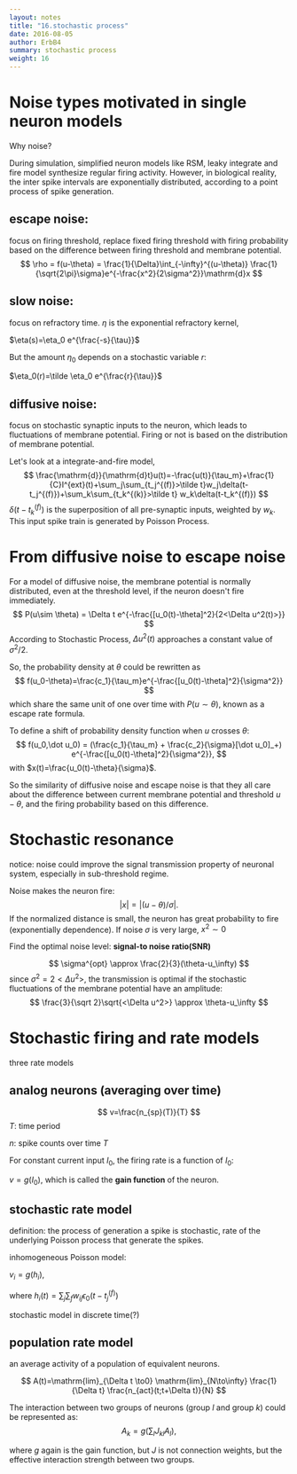 ```yaml
---
layout: notes
title: "16.stochastic process"
date: 2016-08-05
author: ErbB4
summary: stochastic process
weight: 16
---
```





Noise types motivated in single neuron models
================================================

Why noise?

During simulation, simplified neuron models like RSM, leaky integrate and fire model synthesize regular firing activity. However, in biological reality, the inter spike intervals are exponentially distributed, according to a point process of spike generation.


escape noise:
-----------------

focus on firing threshold, replace fixed firing threshold with firing probability based on the difference between firing threshold and membrane potential.
$$
\rho = f(u-\theta)      = \frac{1}{\Delta}\int_{-\infty}^{(u-\theta)} \frac{1}{\sqrt{2\pi}\sigma}e^{-\frac{x^2}{2\sigma^2}}\mathrm{d}x
$$


slow noise:
---------------

focus on refractory time. $\eta$ is the exponential refractory kernel,

$\eta(s)=\eta_0 e^{\frac{-s}{\tau}}$

But the amount $\eta_0$ depends on a stochastic  variable $r$:

$\eta_0(r)=\tilde \eta_0 e^{\frac{r}{\tau}}$


diffusive noise:
---------------------------------

focus on stochastic synaptic inputs to the neuron, which leads to fluctuations of membrane potential. Firing or not is based on the distribution of membrane potential.

Let's look at a integrate-and-fire model,
$$
\frac{\mathrm{d}}{\mathrm{d}t}u(t)=-\frac{u(t)}{\tau_m}+\frac{1}{C}I^{ext}(t)+\sum_j\sum_{t_j^{(f)}>\tilde t}w_j\delta(t-t_j^{(f)})+\sum_k\sum_{t_k^{(k)}>\tilde t} w_k\delta(t-t_k^{(f)})
$$
 $\delta(t-t_k^{(f)})$ is the superposition of all pre-synaptic inputs, weighted by $w_k$.
 This input spike train is generated by Poisson Process.




From diffusive noise to escape noise
================================================================

For a model of diffusive noise, the membrane potential is normally distributed, even at the threshold level, if the neuron doesn't fire immediately.
$$
P(u\sim \theta) = \Delta t e^{-\frac{[u_0(t)-\theta]^2}{2<\Delta u^2(t)>}}
$$
 According to Stochastic Process, $\Delta u^2(t)$ approaches a constant value of $\sigma^2/2$.

So, the probability density at $\theta$ could be rewritten as
$$
f(u_0-\theta)=\frac{c_1}{\tau_m}e^{-\frac{[u_0(t)-\theta]^2}{\sigma^2}}
$$
which share the same unit of one over time with $P(u\sim\theta)$, known as a escape rate formula.



To define a shift of probability density function when $u$ crosses $\theta$:
$$
f(u_0,\dot u_0) = (\frac{c_1}{\tau_m} + \frac{c_2}{\sigma}[\dot u_0]_+) e^{-\frac{[u_0(t)-\theta]^2}{\sigma^2}},
$$
with $x(t)=\frac{u_0(t)-\theta}{\sigma}$.



So the similarity of diffusive noise and escape noise is that they all care about the difference between current membrane potential and threshold $u-\theta$, and the firing probability based on this difference.




Stochastic resonance
=====================================



notice: noise could improve the signal transmission property of neuronal system, especially in sub-threshold regime.



Noise makes the neuron fire:
$$
|x|=|(u-\theta)/\sigma|.
$$
If the normalized distance is small, the neuron has great probability to fire (exponentially dependence). If noise $\sigma$ is very large, $x^2 \sim 0$

Find the optimal noise level: **signal-to noise ratio(SNR)**


$$
\sigma^{opt} \approx \frac{2}{3}(\theta-u_\infty)
$$
since $\sigma^2=2<\Delta u^2>$, the transmission is optimal if the stochastic fluctuations of the membrane potential have an amplitude:
$$
\frac{3}{\sqrt 2}\sqrt{<\Delta u^2>} \approx \theta-u_\infty
$$




Stochastic firing and rate models
============================



three rate models


analog neurons (averaging over time)
-------------------------------------------------------


$$
v=\frac{n_{sp}(T)}{T}
$$
$T$: time period

$n$: spike counts over time $T$



For constant current input $I_0$, the firing rate is a function of  $I_0$:

$v=g(I_0)$,  which is called the **gain function** of the neuron.




stochastic rate model
----------------------------------



definition: the process of generation a spike is stochastic, rate of the underlying Poisson process that generate the spikes.



inhomogeneous Poisson model:

$v_i=g(h_i)$,

where $h_i(t)=\sum_j \sum_f w_{ij} \epsilon_0(t-t_j^{(f)})$

stochastic model in discrete time(?)




population rate model
------------------------------------



an average activity of a population of equivalent neurons.


$$
A(t)=\mathrm{lim}_{\Delta t \to0} \mathrm{lim}_{N\to\infty} \frac{1}{\Delta t} \frac{n_{act}(t;t+\Delta t)}{N}
$$


The interaction between two groups of neurons (group $l$ and group $k$) could be represented as:
$$
A_k=g(\sum_l J_{kl} A_l),
$$


where $g$ again is the gain function, but $J$ is not connection weights, but the effective interaction strength between two groups.


